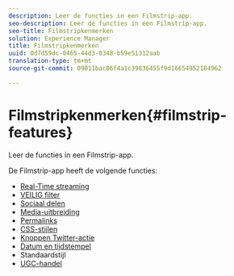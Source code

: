 ```yaml
---
description: Leer de functies in een Filmstrip-app.
seo-description: Leer de functies in een Filmstrip-app.
seo-title: Filmstripkenmerken
solution: Experience Manager
title: Filmstripkenmerken
uuid: 0d7d59dc-0465-44d3-8348-b59e51312aab
translation-type: tm+mt
source-git-commit: 09011bac06f4a1c39836455f9d16654952184962

---
```



# Filmstripkenmerken{#filmstrip-features}

Leer de functies in een Filmstrip-app.

De Filmstrip-app heeft de volgende functies:

* [Real-Time streaming](/help/using/c-features-livefyre/c-content-behavior-features/c-content-behavior-features.md#section_emd_syl_d1b)
* [VEILIG filter](/help/using/c-features-livefyre/c-about-moderation/c-moderation.md#c_moderation)
* [Sociaal delen](/help/using/c-features-livefyre/c-social-sharing/c-social-sharing.md#c_social_sharing)
* [Media-uitbreiding](/help/using/c-features-livefyre/c-enagement-features.md#section_pmq_ycm_d1b)
* [Permalinks](/help/using/c-features-livefyre/c-content-collection-tags/c-permalinks.md#c_permalinks)
* [CSS-stijlen](/help/using/c-features-livefyre/c-styling-features/c-css-styling-branding.md#c_css_styling_branding)
* [Knoppen Twitter-actie](/help/using/c-features-livefyre/c-enagement-features.md#section_uzm_ldm_d1b)
* [Datum en tijdstempel](/help/using/c-features-livefyre/c-styling-features/c-date-and-timestamp.md#c_date_and_timestamp)
* Standaardstijl
* [UGC-handel](/help/using/c-features-livefyre/c-ugc-commerce.md#c_ugc_commerce)
